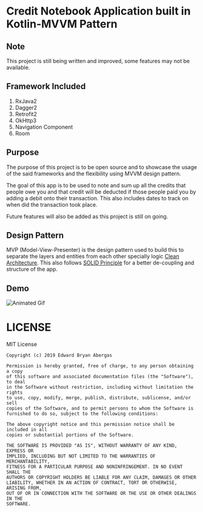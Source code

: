 
# Credit Notebook Application built in Kotlin-MVVM Pattern

## Note
This project is still being written and improved, some features may not be available.
 

## Framework Included
 1. RxJava2
 2. Dagger2
 3. Retrofit2
 4. OkHttp3
 5. Navigation Component
 6. Room
 
## Purpose
The purpose of this project is to be open source and to showcase the usage of the said frameworks and the flexibility using MVVM design pattern. 

The goal of this app is to be used to note and sum up all the credits that people owe you and that credit will be deducted if those people paid you by adding a debit onto their transaction. This also includes dates to track on when did the transaction took place.

Future features will also be added as this project is still on going.

## Design Pattern
MVP (Model-View-Presenter) is the design pattern used to build this to separate the layers and entities from each other specially logic [Clean Architecture](https://github.com/Bry1337/fuzzy-computing-machine). This also follows [SOLID Principle](https://www.baeldung.com/solid-principles) for a better de-coupling and structure of the app.

## Demo
![Animated Gif](/art/raw.gif)

# LICENSE
MIT License
```
Copyright (c) 2019 Edward Bryan Abergas

Permission is hereby granted, free of charge, to any person obtaining a copy
of this software and associated documentation files (the "Software"), to deal
in the Software without restriction, including without limitation the rights
to use, copy, modify, merge, publish, distribute, sublicense, and/or sell
copies of the Software, and to permit persons to whom the Software is
furnished to do so, subject to the following conditions:

The above copyright notice and this permission notice shall be included in all
copies or substantial portions of the Software.

THE SOFTWARE IS PROVIDED "AS IS", WITHOUT WARRANTY OF ANY KIND, EXPRESS OR
IMPLIED, INCLUDING BUT NOT LIMITED TO THE WARRANTIES OF MERCHANTABILITY,
FITNESS FOR A PARTICULAR PURPOSE AND NONINFRINGEMENT. IN NO EVENT SHALL THE
AUTHORS OR COPYRIGHT HOLDERS BE LIABLE FOR ANY CLAIM, DAMAGES OR OTHER
LIABILITY, WHETHER IN AN ACTION OF CONTRACT, TORT OR OTHERWISE, ARISING FROM,
OUT OF OR IN CONNECTION WITH THE SOFTWARE OR THE USE OR OTHER DEALINGS IN THE
SOFTWARE.
```
